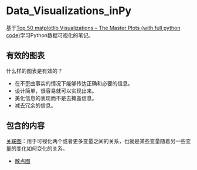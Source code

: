 # Data_Visualizations_inPy

基于[Top 50 matplotlib Visualizations – The Master Plots (with full python code)](https://www.machinelearningplus.com/plots/top-50-matplotlib-visualizations-the-master-plots-python/)学习Python数据可视化的笔记。

## 有效的图表

什么样的图表是有效的？
* 在不歪曲事实的情况下能够传达正确和必要的信息。
* 设计简单，很容易就可以实现出来。
* 美化信息的表现而不是去掩盖信息。
* 减去冗余的信息。

## 包含的内容

[关联图](https://github.com/StdCoutZRH/Data_Visualizations_inPy/tree/master/Correlation)：用于可视化两个或者更多变量之间的关系，也就是某些变量随着另一些变量的变化如何变化的关系。
* [散点图](https://github.com/StdCoutZRH/Data_Visualizations_inPy/blob/master/Correlation/%E6%95%A3%E7%82%B9%E5%9B%BE.ipynb)
